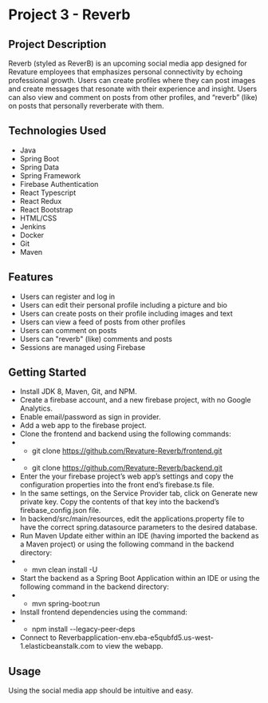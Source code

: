# Project 3 - Reverb

## Project Description

Reverb (styled as ReverB) is an upcoming social media app designed for Revature employees that emphasizes personal connectivity by echoing professional growth. Users can create profiles where they can post images and create messages that resonate with their experience and insight. Users can also view and comment on posts from other profiles, and “reverb” (like) on posts that personally reverberate with them.

## Technologies Used

* Java
* Spring Boot
* Spring Data
* Spring Framework
* Firebase Authentication
* React Typescript
* React Redux
* React Bootstrap
* HTML/CSS
* Jenkins
* Docker
* Git
* Maven

## Features

* Users can register and log in
* Users can edit their personal profile including a picture and bio
* Users can create posts on their profile including images and text
* Users can view a feed of posts from other profiles
* Users can comment on posts
* Users can "reverb" (like) comments and posts
* Sessions are managed using Firebase

## Getting Started
   
* Install JDK 8, Maven, Git, and NPM.
* Create a firebase account, and a new firebase project, with no Google Analytics.
* Enable email/password as sign in provider.
* Add a web app to the firebase project.
* Clone the frontend and backend using the following commands:
* * git clone https://github.com/Revature-Reverb/frontend.git
* * git clone https://github.com/Revature-Reverb/backend.git
* Enter the your firebase project’s web app’s settings and copy the configuration properties into the front end’s firebase.ts file.
* In the same settings, on the Service Provider tab, click on Generate new private key. Copy the contents of that key into the backend’s firebase_config.json file. 
* In backend/src/main/resources, edit the applications.property file to have the correct spring.datasource parameters to the desired database.
* Run Maven Update either within an IDE (having imported the backend as a Maven project) or using the following command in the backend directory:
* * mvn clean install -U
* Start the backend as a Spring Boot Application within an IDE or using the following command in the backend directory:
* * mvn spring-boot:run
* Install frontend dependencies using the command:
* * npm install --legacy-peer-deps
* Connect to Reverbapplication-env.eba-e5qubfd5.us-west-1.elasticbeanstalk.com to view the webapp.

## Usage

Using the social media app should be intuitive and easy.
